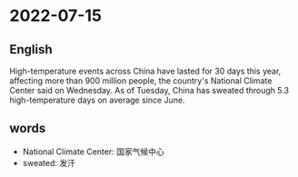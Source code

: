 # 2022-07-15


## English
High-temperature events across China
have lasted for 30 days this year, affecting
more than 900 million people, the 
country's National Climate Center said on
Wednesday. As of Tuesday, China has 
sweated through 5.3 high-temperature
days on average since June.


## words
* National Climate Center: 国家气候中心
* sweated: 发汗
